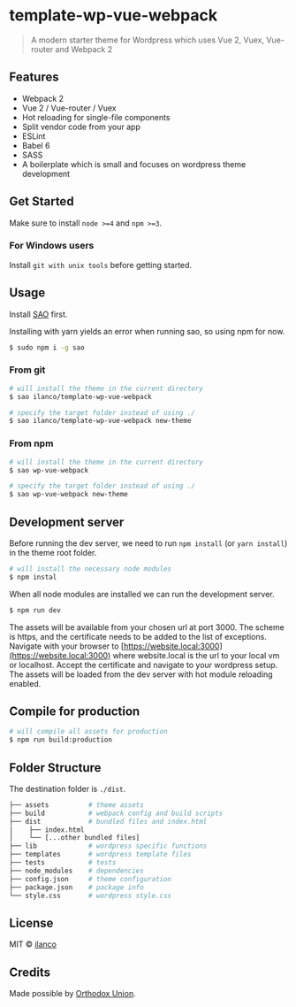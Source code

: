 # template-wp-vue-webpack

> A modern starter theme for Wordpress which uses Vue 2, Vuex, Vue-router and Webpack 2

## Features

- Webpack 2
- Vue 2 / Vue-router / Vuex
- Hot reloading for single-file components
- Split vendor code from your app
- ESLint
- Babel 6
- SASS
- A boilerplate which is small and focuses on wordpress theme development

## Get Started

Make sure to install `node >=4` and `npm >=3`.

### For Windows users

Install `git with unix tools` before getting started.

## Usage

Install [SAO](https://github.com/egoist/sao) first.

Installing with yarn yields an error when running sao, so using npm for now.

```bash
$ sudo npm i -g sao
```

### From git

```bash
# will install the theme in the current directory
$ sao ilanco/template-wp-vue-webpack

# specify the target folder instead of using ./
$ sao ilanco/template-wp-vue-webpack new-theme
```

### From npm

```bash
# will install the theme in the current directory
$ sao wp-vue-webpack

# specify the target folder instead of using ./
$ sao wp-vue-webpack new-theme
```

## Development server

Before running the dev server, we need to run `npm install` (or `yarn install`)
in the theme root folder.

```bash
# will install the necessary node modules
$ npm instal
```

When all node modules are installed we can run the development server.

```bash
$ npm run dev
```

The assets will be available from your chosen url at port 3000. The scheme is
https, and the certificate needs to be added to the list of exceptions.
Navigate with your browser to [https://website.local:3000](https://website.local:3000)
where website.local is the url to your local vm or localhost. Accept the
certificate and navigate to your wordpress setup. The assets will be loaded
from the dev server with hot module reloading enabled.

## Compile for production

```bash
# will compile all assets for production
$ npm run build:production
```

## Folder Structure

The destination folder is `./dist`.

```bash
├── assets          # theme assets
├── build           # webpack config and build scripts
├── dist            # bundled files and index.html
│    ├── index.html
│    └── [...other bundled files]
├── lib             # wordpress specific functions
├── templates       # wordpress template files
├── tests           # tests
├── node_modules    # dependencies
├── config.json     # theme configuration
├── package.json    # package info
└── style.css       # wordpress style.css
```

## License

MIT &copy; [ilanco](https://github.com/ilanco)

## Credits

Made possible by [Orthodox Union](https://ou.org).
